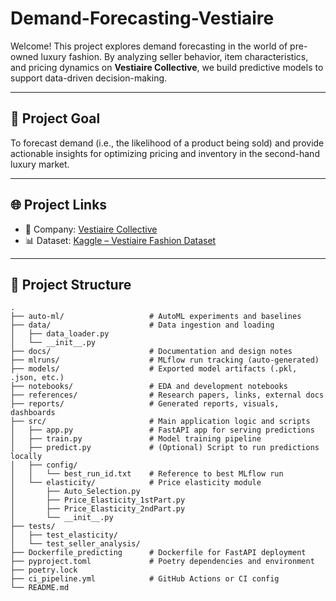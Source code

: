 # Demand-Forecasting-Vestiaire

Welcome! This project explores demand forecasting in the world of pre-owned luxury fashion. By analyzing seller behavior, item characteristics, and pricing dynamics on **Vestiaire Collective**, we build predictive models to support data-driven decision-making.

---

## 📌 Project Goal

To forecast demand (i.e., the likelihood of a product being sold) and provide actionable insights for optimizing pricing and inventory in the second-hand luxury market.

---

## 🌐 Project Links

- 🔗 Company: [Vestiaire Collective](https://us.vestiairecollective.com)
- 📊 Dataset: [Kaggle – Vestiaire Fashion Dataset](https://www.kaggle.com/datasets/justinpakzad/vestiaire-fashion-dataset)

---

## 📁 Project Structure

```text
.
├── auto-ml/                   # AutoML experiments and baselines
├── data/                      # Data ingestion and loading
│   ├── data_loader.py
│   └── __init__.py
├── docs/                      # Documentation and design notes
├── mlruns/                    # MLflow run tracking (auto-generated)
├── models/                    # Exported model artifacts (.pkl, .json, etc.)
├── notebooks/                 # EDA and development notebooks
├── references/                # Research papers, links, external docs
├── reports/                   # Generated reports, visuals, dashboards
├── src/                       # Main application logic and scripts
│   ├── app.py                 # FastAPI app for serving predictions
│   ├── train.py               # Model training pipeline
│   ├── predict.py             # (Optional) Script to run predictions locally
│   ├── config/
│   │   └── best_run_id.txt    # Reference to best MLflow run
│   └── elasticity/            # Price elasticity module
│       ├── Auto_Selection.py
│       ├── Price_Elasticity_1stPart.py
│       ├── Price_Elasticity_2ndPart.py
│       └── __init__.py
├── tests/
│   ├── test_elasticity/
│   └── test_seller_analysis/
├── Dockerfile_predicting      # Dockerfile for FastAPI deployment
├── pyproject.toml             # Poetry dependencies and environment
├── poetry.lock
├── ci_pipeline.yml            # GitHub Actions or CI config
└── README.md
